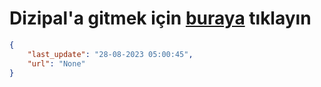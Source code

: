 # Dizipal'a gitmek için [buraya](None) tıklayın
    
```json
{
    "last_update": "28-08-2023 05:00:45",
    "url": "None"
}
```
